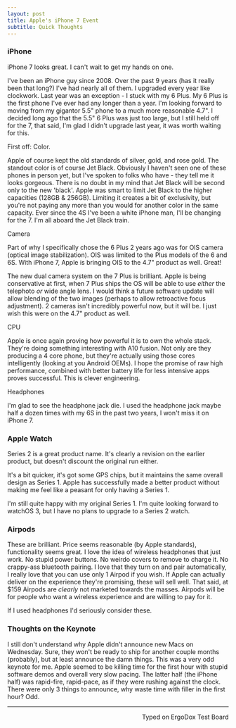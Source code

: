 ```yaml
---
layout: post
title: Apple's iPhone 7 Event
subtitle: Quick Thoughts
---
```


### iPhone

iPhone 7 looks great. I can't wait to get my hands on one. 

I've been an iPhone guy since 2008. Over the past 9 years (has it really been that long?) I've had nearly all of them. I upgraded every year like clockwork. Last year was an exception - I stuck with my 6 Plus. My 6 Plus is the first phone I've ever had any longer than a year. I'm looking forward to moving from my gigantor 5.5" phone to a much more reasonable 4.7". I decided long ago that the 5.5" 6 Plus was just too large, but I still held off for the 7, that said, I'm glad I didn't upgrade last year, it was worth waiting for this. 

First off: Color. 

Apple of course kept the old standards of silver, gold, and rose gold. The standout color is of course Jet Black. Obviously I haven't seen one of these phones in person yet, but I've spoken to folks who have - they tell me it looks gorgeous. There is no doubt in my mind that Jet Black will be second only to the new 'black'. Apple was smart to limit Jet Black to the higher capacities (128GB & 256GB). Limiting it creates a bit of exclusivity, but you're not paying any more than you would for another color in the same capacity. Ever since the 4S I've been a white iPhone man, I'll be changing for the 7. I'm all aboard the Jet Black train. 

Camera

Part of why I specifically chose the 6 Plus 2 years ago was for OIS camera (optical image stabilization). OIS was limited to the Plus models of the 6 and 6S. With iPhone 7, Apple is bringing OIS to the 4.7" product as well. Great!

The new dual camera system on the 7 Plus is brilliant. Apple is being conservative at first, when 7 Plus ships the OS will be able to use _either_ the telephoto _or_ wide angle lens. I would think a future software update will allow blending of the two images (perhaps to allow retroactive focus adjustment). 2 cameras isn't incredibly powerful now, but it will be. I just wish this were on the 4.7" product as well. 

CPU

Apple is once again proving how powerful it is to own the whole stack. They're doing something interesting with A10 fusion. Not only are they producing a 4 core phone, but they're actually using those cores intelligently (looking at you Android OEMs). I hope the promise of raw high performance, combined with better battery life for less intensive apps proves successful. This is clever engineering. 

Headphones

I'm glad to see the headphone jack die. I used the headphone jack maybe half a dozen times with my 6S in the past two years, I won't miss it on iPhone 7.

### Apple Watch

Series 2 is a great product name. It's clearly a revision on the earlier product, but doesn't discount the original run either. 

It's a bit quicker, it's got some GPS chips, but it maintains the same overall design as Series 1. Apple has successfully made a better product without making me feel like a peasant for only having a Series 1. 

I'm still quite happy with my original Series 1. I'm quite looking forward to watchOS 3, but I have no plans to upgrade to a Series 2 watch. 

### Airpods

These are brilliant. Price seems reasonable (by Apple standards), functionality seems great. I love the idea of wireless headphones that just work. No stupid power buttons. No weirdo covers to remove to charge it. No crappy-ass bluetooth pairing. I love that they turn on and pair automatically, I really love that you can use only 1 Airpod if you wish. If Apple can actually deliver on the experience they're promising, these will sell well. That said, at $159 Airpods are _clearly_ not marketed towards the  masses. Airpods will be for people who want a wireless experience and are willing to pay for it. 

If I used headphones I'd seriously consider these. 

### Thoughts on the Keynote

I still don't understand why Apple didn't announce new Macs on Wednesday. Sure, they won't be ready to ship for another couple months (probably), but at least announce the damn things. This was a very odd keynote for me. Apple seemed to be killing time for the first hour with stupid software demos and overall very slow pacing. The latter half (the iPhone half) was rapid-fire, rapid-pace, as if they were rushing against the clock. There were only 3 things to announce, why waste time with filler in the first hour? Odd.

---
<p align="right">Typed on ErgoDox Test Board</p>
